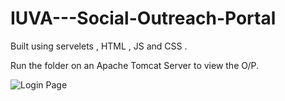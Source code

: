 # IUVA---Social-Outreach-Portal

Built using servelets , HTML , JS and CSS .

Run the folder on an Apache Tomcat Server to view the O/P. 

![Login Page](https://lh3.googleusercontent.com/xOY-mhg6XtMHP5g7t-SgZLMbPu_UOyoSO2MSvJM2TEe1LUoW-V4bk-8zOKuLB1y_Jq6YwlauDeWM1YY3VQ_3X7q54RGeY60B9TpZ_o7i)


